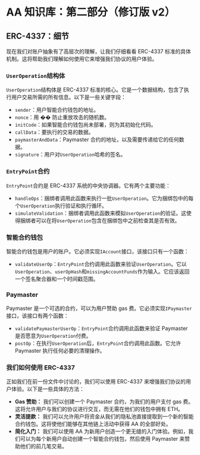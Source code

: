 # AA 知识库：第二部分（修订版 v2）

## ERC-4337：细节

现在我们对账户抽象有了高层次的理解，让我们仔细看看 ERC-4337 标准的具体机制。这将帮助我们理解如何使用它来增强我们协议的用户体验。

### `UserOperation`结构体

`UserOperation`结构体是 ERC-4337 标准的核心。它是一个数据结构，包含了执行用户交易所需的所有信息。以下是一些关键字段：

- `sender`：用户智能合约钱包的地址。
- `nonce`：用 �� 防止重放攻击的随机数。
- `initCode`：如果智能合约钱包尚未部署，则为其初始化代码。
- `callData`：要执行的交易的数据。
- `paymasterAndData`：Paymaster 合约的地址，以及需要传递给它的任何数据。
- `signature`：用户对`UserOperation`哈希的签名。

### `EntryPoint`合约

`EntryPoint`合约是 ERC-4337 系统的中央协调器。它有两个主要功能：

- `handleOps`：捆绑者调用此函数来执行一批`UserOperation`。它为捆绑包中的每个`UserOperation`执行验证和执行循环。
- `simulateValidation`：捆绑者调用此函数来模拟`UserOperation`的验证。这使得捆绑者可以在将`UserOperation`包含在捆绑包中之前检查其是否有效。

### 智能合约钱包

智能合约钱包是用户的账户。它必须实现`IAccount`接口，该接口只有一个函数：

- `validateUserOp`：`EntryPoint`合约调用此函数来验证`UserOperation`。它以`UserOperation`、`userOpHash`和`missingAccountFunds`作为输入。它应该返回一个签名聚合器和一个时间戳范围。

### Paymaster

Paymaster 是一个可选的合约，可以为用户赞助 gas 费。它必须实现`IPaymaster`接口，该接口有两个函数：

- `validatePaymasterUserOp`：`EntryPoint`合约调用此函数来验证 Paymaster 是否愿意为`UserOperation`付费。
- `postOp`：在执行`UserOperation`后，`EntryPoint`合约调用此函数。它允许 Paymaster 执行任何必要的清理操作。

### 我们如何使用 ERC-4337

正如我们在前一份文件中讨论的，我们可以使用 ERC-4337 来增强我们协议的用户体验。以下是一些具体的方法：

- **Gas 赞助：** 我们可以创建一个 Paymaster 合约，为我们的用户支付 gas 费。这将允许用户与我们的协议进行交互，而无需在他们的钱包中拥有 ETH。
- **灵活提款：** 我们可以允许用户将资金从我们的隐私池直接提取到一个新的智能合约钱包。这将使他们能够在其他链上活动中获得 AA 的全部好处。
- **简化入门：** 我们可以使用 AA 为新用户创造一个更无缝的入门体验。例如，我们可以为每个新用户自动创建一个智能合约钱包，然后使用 Paymaster 来赞助他们的前几笔交易。
